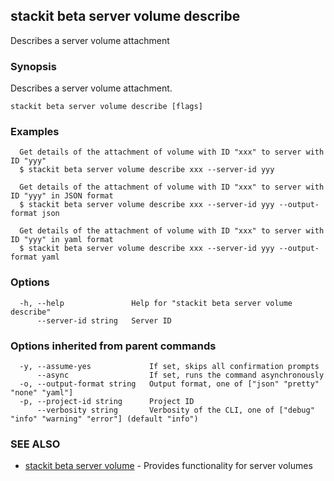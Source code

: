## stackit beta server volume describe

Describes a server volume attachment

### Synopsis

Describes a server volume attachment.

```
stackit beta server volume describe [flags]
```

### Examples

```
  Get details of the attachment of volume with ID "xxx" to server with ID "yyy"
  $ stackit beta server volume describe xxx --server-id yyy

  Get details of the attachment of volume with ID "xxx" to server with ID "yyy" in JSON format
  $ stackit beta server volume describe xxx --server-id yyy --output-format json

  Get details of the attachment of volume with ID "xxx" to server with ID "yyy" in yaml format
  $ stackit beta server volume describe xxx --server-id yyy --output-format yaml
```

### Options

```
  -h, --help               Help for "stackit beta server volume describe"
      --server-id string   Server ID
```

### Options inherited from parent commands

```
  -y, --assume-yes             If set, skips all confirmation prompts
      --async                  If set, runs the command asynchronously
  -o, --output-format string   Output format, one of ["json" "pretty" "none" "yaml"]
  -p, --project-id string      Project ID
      --verbosity string       Verbosity of the CLI, one of ["debug" "info" "warning" "error"] (default "info")
```

### SEE ALSO

* [stackit beta server volume](./stackit_beta_server_volume.md)	 - Provides functionality for server volumes

